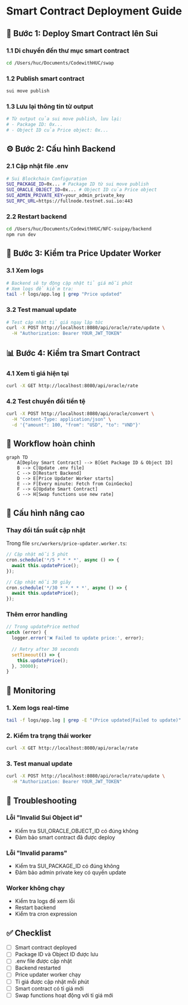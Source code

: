 # Smart Contract Deployment Guide

## 🚀 Bước 1: Deploy Smart Contract lên Sui

### 1.1 Di chuyển đến thư mục smart contract
```bash
cd /Users/huc/Documents/CodewithHUC/swap
```

### 1.2 Publish smart contract
```bash
sui move publish
```

### 1.3 Lưu lại thông tin từ output
```bash
# Từ output của sui move publish, lưu lại:
# - Package ID: 0x...
# - Object ID của Price object: 0x...
```

## ⚙️ Bước 2: Cấu hình Backend

### 2.1 Cập nhật file .env
```bash
# Sui Blockchain Configuration
SUI_PACKAGE_ID=0x... # Package ID từ sui move publish
SUI_ORACLE_OBJECT_ID=0x... # Object ID của Price object
SUI_ADMIN_PRIVATE_KEY=your_admin_private_key
SUI_RPC_URL=https://fullnode.testnet.sui.io:443
```

### 2.2 Restart backend
```bash
cd /Users/huc/Documents/CodewithHUC/NFC-suipay/backend
npm run dev
```

## 🔄 Bước 3: Kiểm tra Price Updater Worker

### 3.1 Xem logs
```bash
# Backend sẽ tự động cập nhật tỉ giá mỗi phút
# Xem logs để kiểm tra:
tail -f logs/app.log | grep "Price updated"
```

### 3.2 Test manual update
```bash
# Test cập nhật tỉ giá ngay lập tức
curl -X POST http://localhost:8080/api/oracle/rate/update \
  -H "Authorization: Bearer YOUR_JWT_TOKEN"
```

## 📊 Bước 4: Kiểm tra Smart Contract

### 4.1 Xem tỉ giá hiện tại
```bash
curl -X GET http://localhost:8080/api/oracle/rate
```

### 4.2 Test chuyển đổi tiền tệ
```bash
curl -X POST http://localhost:8080/api/oracle/convert \
  -H "Content-Type: application/json" \
  -d '{"amount": 100, "from": "USD", "to": "VND"}'
```

## 🎯 Workflow hoàn chỉnh

```mermaid
graph TD
    A[Deploy Smart Contract] --> B[Get Package ID & Object ID]
    B --> C[Update .env file]
    C --> D[Restart Backend]
    D --> E[Price Updater Worker starts]
    E --> F[Every minute: Fetch from CoinGecko]
    F --> G[Update Smart Contract]
    G --> H[Swap functions use new rate]
```

## 🔧 Cấu hình nâng cao

### Thay đổi tần suất cập nhật
Trong file `src/workers/price-updater.worker.ts`:

```typescript
// Cập nhật mỗi 5 phút
cron.schedule('*/5 * * * *', async () => {
  await this.updatePrice();
});

// Cập nhật mỗi 30 giây
cron.schedule('*/30 * * * * *', async () => {
  await this.updatePrice();
});
```

### Thêm error handling
```typescript
// Trong updatePrice method
catch (error) {
  logger.error('❌ Failed to update price:', error);
  
  // Retry after 30 seconds
  setTimeout(() => {
    this.updatePrice();
  }, 30000);
}
```

## 📝 Monitoring

### 1. Xem logs real-time
```bash
tail -f logs/app.log | grep -E "(Price updated|Failed to update)"
```

### 2. Kiểm tra trạng thái worker
```bash
curl -X GET http://localhost:8080/api/oracle/rate
```

### 3. Test manual update
```bash
curl -X POST http://localhost:8080/api/oracle/rate/update \
  -H "Authorization: Bearer YOUR_JWT_TOKEN"
```

## 🚨 Troubleshooting

### Lỗi "Invalid Sui Object id"
- Kiểm tra SUI_ORACLE_OBJECT_ID có đúng không
- Đảm bảo smart contract đã được deploy

### Lỗi "Invalid params"
- Kiểm tra SUI_PACKAGE_ID có đúng không
- Đảm bảo admin private key có quyền update

### Worker không chạy
- Kiểm tra logs để xem lỗi
- Restart backend
- Kiểm tra cron expression

## ✅ Checklist

- [ ] Smart contract deployed
- [ ] Package ID và Object ID được lưu
- [ ] .env file được cập nhật
- [ ] Backend restarted
- [ ] Price updater worker chạy
- [ ] Tỉ giá được cập nhật mỗi phút
- [ ] Smart contract có tỉ giá mới
- [ ] Swap functions hoạt động với tỉ giá mới
